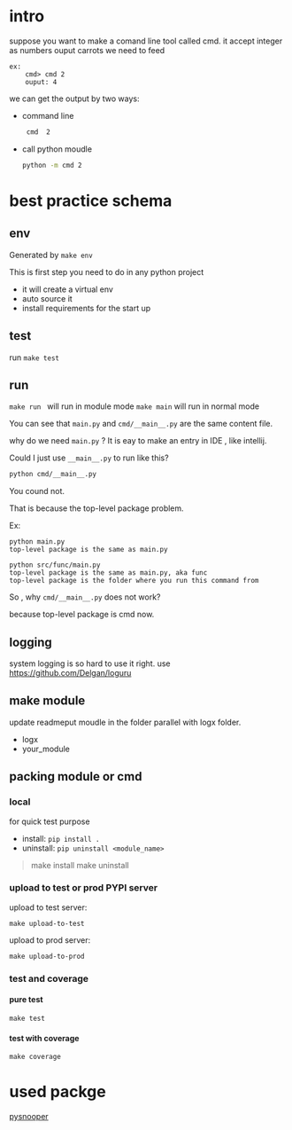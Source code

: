 # intro
suppose you want to make a comand line tool called cmd.
it accept integer as numbers
ouput carrots we need to feed
```
ex:
	cmd> cmd 2 
	ouput: 4
```

we can get the output by two ways:
- command line
	```bash
	 cmd  2
	```

- call python moudle 
  ``` bash
  python -m cmd 2
  ```



# best practice schema 
##  env 
Generated by `make env`

This is first step you need to do in any python project
- it will create a virtual env
- auto source it 
- install requirements for the start up

## test 
run `make test`


## run
`make run ` will run in module mode 
`make main` will run in normal mode


You can see that `main.py` and `cmd/__main__.py` are the same  content file.

why do we need `main.py` ? 
It is eay to make an  entry in IDE , like intellij.


Could I just use `__main__.py` to run  like this?
``` bash
python cmd/__main__.py
```
You cound not.

That is because the top-level package problem.

Ex:
```
python main.py 
top-level package is the same as main.py

python src/func/main.py  
top-level package is the same as main.py, aka func 
top-level package is the folder where you run this command from
```

So , why `cmd/__main__.py` does not work?

because top-level package is cmd now.


## logging 
system logging is so hard to use it right. 
use https://github.com/Delgan/loguru

## make module
  update readmeput moudle in the folder parallel with logx folder.

  - logx 
  - your_module


## packing module or cmd

###  local 
for quick test purpose
- install: `pip install .` 
- uninstall: `pip uninstall <module_name>`

> make install
> make uninstall


### upload to test or prod PYPI server 
upload to test server:
```
make upload-to-test 
```

upload to prod server:
```
make upload-to-prod
```

### test and coverage 

#### pure test
```
make test
```

#### test with coverage
```
make coverage
```


# used packge
[pysnooper](https://github.com/cool-rr/pysnooper)

